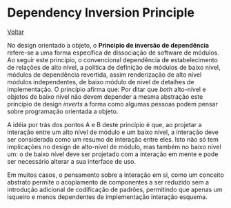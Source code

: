 Dependency Inversion Principle
==============================

[Voltar](README.md)

No design orientado a objeto, o **Principio de inversão de dependência** refere-se a uma forma específica de dissociação de software de módulos. Ao seguir este princípio, o convencional dependência de estabelecimento de relações de alto nível, a política de definição de módulos de baixo nível, módulos de dependência revertida, assim renderização de alto nível módulos independentes, de baixo módulo de nível de detalhes de implementação. O princípio afirma que: Por ditar que *both* alto-nível e objetos de baixo nível não devem depender a mesma abstração este princípio de design *inverts* a forma como algumas pessoas podem pensar sobre programação orientada a objeto.

A idéia por trás dos pontos A e B deste princípio é que, ao projetar a interação entre um alto nível de módulo e um baixo nível, a interação deve ser considerada como um resumo de interação entre eles. Isto não só tem implicações no design de alto-nível de módulo, mas também no baixo nível um: o de baixo nível deve ser projetado com a interação em mente e pode ser necessário alterar a sua interface de uso.

Em muitos casos, o pensamento sobre a interação em si, como um conceito abstrato permite o acoplamento de componentes a ser reduzido sem a introdução adicional de codificação de padrões, permitindo que apenas um isqueiro e menos dependentes de implementação interação esquema.